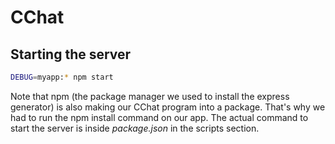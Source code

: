 # CChat

## Starting the server

```bash
DEBUG=myapp:* npm start
```

Note that npm (the package manager we used to install the express generator) is also making our CChat program into a package.  That's why we had to run the npm install command on our app.  The actual command to start the server is inside *package.json* in the scripts section.


